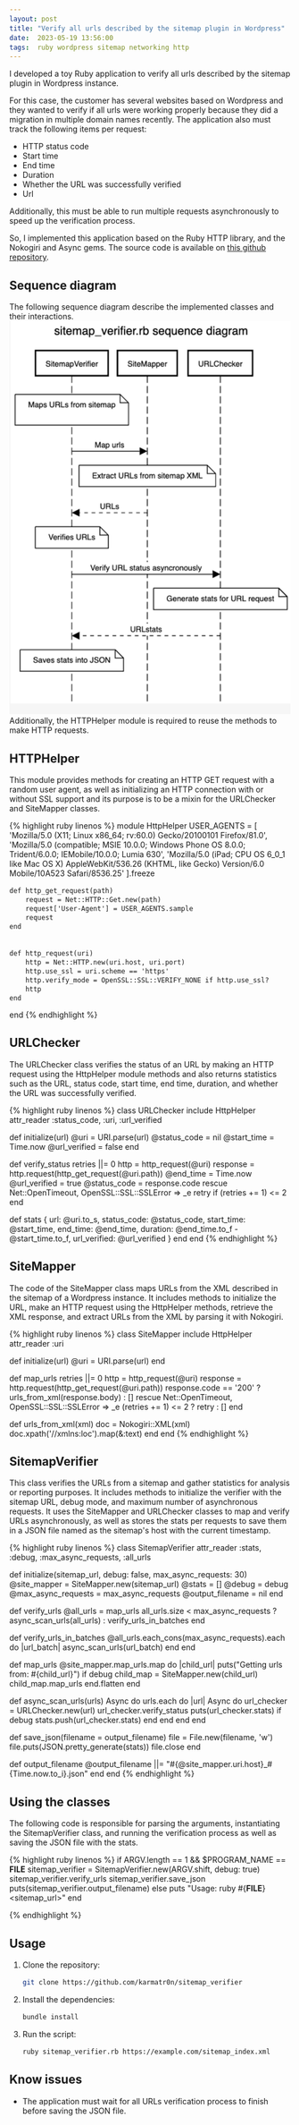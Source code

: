 ```yaml
---
layout: post
title: "Verify all urls described by the sitemap plugin in Wordpress"
date:  2023-05-19 13:56:00
tags:  ruby wordpress sitemap networking http 
---
```


I developed a toy Ruby application to verify all urls described by the sitemap plugin in Wordpress instance. 

For this case, the customer has several websites based on Wordpress and they wanted to verify if all urls were 
working properly because they did a migration in multiple domain names recently. The application also must track the 
following items per request:

* HTTP status code 
* Start time
* End time
* Duration
* Whether the URL was successfully verified
* Url

Additionally, this must be able to run multiple requests asynchronously to speed up the verification process.

So, I implemented this application based on the Ruby HTTP library, and the Nokogiri and Async gems. The source code 
is available on [this github repository](https://github.com/karmatr0n/sitemap_verifier).

## Sequence diagram
The following sequence diagram describe the implemented classes and their interactions.
![ethernet encapsulation](/img/sitemap_verifier/sequence_diagram.png)
Additionally, the HTTPHelper module is required to reuse the methods to make HTTP requests.

## HTTPHelper
This module provides methods for creating an HTTP GET request with a random user agent,
as well as initializing an HTTP connection with or without SSL support and its purpose
is to be a mixin for the URLChecker and SiteMapper classes.

{% highlight ruby linenos %}
module HttpHelper
    USER_AGENTS = [
    'Mozilla/5.0 (X11; Linux x86_64; rv:60.0) Gecko/20100101 Firefox/81.0',
    'Mozilla/5.0 (compatible; MSIE 10.0.0; Windows Phone OS 8.0.0; Trident/6.0.0; IEMobile/10.0.0; Lumia 630',
    'Mozilla/5.0 (iPad; CPU OS 6_0_1 like Mac OS X) AppleWebKit/536.26 (KHTML, like Gecko) Version/6.0 Mobile/10A523 Safari/8536.25'
    ].freeze

    def http_get_request(path)
        request = Net::HTTP::Get.new(path)
        request['User-Agent'] = USER_AGENTS.sample
        request
    end

    
    def http_request(uri)
        http = Net::HTTP.new(uri.host, uri.port)
        http.use_ssl = uri.scheme == 'https'
        http.verify_mode = OpenSSL::SSL::VERIFY_NONE if http.use_ssl?
        http
    end
end
{% endhighlight %}

## URLChecker
The URLChecker class verifies the status of an URL  by making an HTTP request using the HttpHelper module methods and also returns 
statistics such as the URL, status code, start time, end time, duration, and whether the URL was successfully verified.

{% highlight ruby linenos %}
class URLChecker
  include HttpHelper
  attr_reader :status_code, :uri, :url_verified

  def initialize(url)
    @uri = URI.parse(url)
    @status_code = nil
    @start_time = Time.now
    @url_verified = false
  end

  def verify_status
    retries ||= 0
    http = http_request(@uri)
    response = http.request(http_get_request(@uri.path))
    @end_time = Time.now
    @url_verified = true
    @status_code = response.code
  rescue Net::OpenTimeout, OpenSSL::SSL::SSLError => _e
    retry if (retries += 1) <= 2
  end

  def stats
    {
      url: @uri.to_s,
      status_code: @status_code,
      start_time: @start_time,
      end_time: @end_time,
      duration: @end_time.to_f - @start_time.to_f,
      url_verified: @url_verified
    }
  end
end
{% endhighlight %}

## SiteMapper
The code of the SiteMapper class maps URLs from the XML described in the sitemap of a Wordpress instance. 
It includes methods to initialize the URL, make an HTTP request using the HttpHelper methods, retrieve the XML response, 
and extract URLs from the XML by parsing it with Nokogiri. 

{% highlight ruby linenos %}
class SiteMapper
  include HttpHelper
  attr_reader :uri

  def initialize(url)
    @uri = URI.parse(url)
  end

  def map_urls
    retries ||= 0
    http = http_request(@uri)
    response = http.request(http_get_request(@uri.path))
    response.code == '200' ? urls_from_xml(response.body) : []
  rescue Net::OpenTimeout, OpenSSL::SSL::SSLError => _e
    (retries += 1) <= 2 ? retry : []
  end

  def urls_from_xml(xml)
    doc = Nokogiri::XML(xml)
    doc.xpath('//xmlns:loc').map(&:text)
  end
end
{% endhighlight %}

## SitemapVerifier
This class verifies the URLs from a sitemap and gather statistics for analysis or reporting purposes. It includes methods 
to initialize the verifier with the sitemap URL, debug mode, and maximum number of asynchronous requests. 
It uses the SiteMapper and URLChecker classes to map and verify URLs asynchronously, as well as stores the stats per
requests to save them in a JSON file named as the sitemap's host with the current timestamp.
  
{% highlight ruby linenos %}
class SitemapVerifier
  attr_reader :stats, :debug, :max_async_requests, :all_urls

  def initialize(sitemap_url, debug: false, max_async_requests: 30)
    @site_mapper = SiteMapper.new(sitemap_url)
    @stats = []
    @debug = debug
    @max_async_requests = max_async_requests
    @output_filename = nil
  end

  def verify_urls
    @all_urls = map_urls
    all_urls.size < max_async_requests ? async_scan_urls(all_urls) : verify_urls_in_batches
  end

  def verify_urls_in_batches
    @all_urls.each_cons(max_async_requests).each do |url_batch|
      async_scan_urls(url_batch)
    end
  end

  def map_urls
    @site_mapper.map_urls.map do |child_url|
      puts("Getting urls from: #{child_url}") if debug
      child_map = SiteMapper.new(child_url)
      child_map.map_urls
    end.flatten
  end

  def async_scan_urls(urls)
    Async do
      urls.each do |url|
        Async do
          url_checker = URLChecker.new(url)
          url_checker.verify_status
          puts(url_checker.stats) if debug
          stats.push(url_checker.stats)
        end
      end
    end
  end

  def save_json(filename = output_filename)
    file = File.new(filename, 'w')
    file.puts(JSON.pretty_generate(stats))
    file.close
  end

  def output_filename
    @output_filename ||= "#{@site_mapper.uri.host}_#{Time.now.to_i}.json"
  end
end
{% endhighlight %}

## Using the classes
The following code is responsible for parsing the arguments, instantiating the SitemapVerifier class, and running the verification process
as well as saving the JSON file with the stats.

{% highlight ruby linenos %}
if ARGV.length == 1 && $PROGRAM_NAME == __FILE__
  sitemap_verifier = SitemapVerifier.new(ARGV.shift, debug: true)
  sitemap_verifier.verify_urls
  sitemap_verifier.save_json
  puts(sitemap_verifier.output_filename)
else
  puts "Usage: ruby #{__FILE__} <sitemap_url>"
end

{% endhighlight %}

## Usage
1. Clone the repository:
    ```bash
    git clone https://github.com/karmatr0n/sitemap_verifier
    ```
2. Install the dependencies:
    ```bash
    bundle install
    ```
3. Run the script:
    ```bash
    ruby sitemap_verifier.rb https://example.com/sitemap_index.xml
    ```

## Know issues
* The application must wait for all URLs verification process to finish before saving the JSON file.


